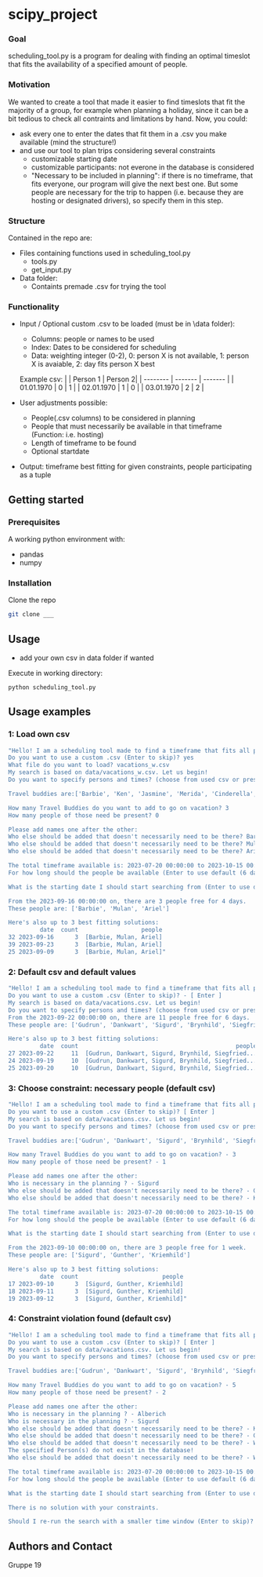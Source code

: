 # scipy_project
### Goal
scheduling_tool.py is a program for dealing with finding an optimal timeslot that fits the availability of a specified amount of people.
### Motivation
We wanted to create a tool that made it easier to find timeslots that fit the majority of a group, for example when planning a holiday, since it can be a bit tedious to check all contraints and limitations by hand.
Now, you could:
- ask every one to enter the dates that fit them in a .csv you make available (mind the structure!)
- and use our tool to plan trips considering several constraints
    - customizable starting date
    - customizable participants: not everone in the database is considered
    - "Necessary to be included in planning": if there is no timeframe, that fits everyone, our program will give the next best one. But some people are necessary for the trip to happen (i.e. because they are hosting or designated drivers), so specify them in this step.
### Structure
Contained in the repo are:
- Files containing functions used in scheduling_tool.py
    - tools.py
    - get_input.py
- Data folder: 
    - Containts premade .csv for trying the tool

### Functionality
- Input / Optional custom .csv to be loaded (must be in \data folder):
    - Columns: people or names to be used
    - Index: Dates to be considered for scheduling
    - Data: weighting integer (0-2), 0: person X is not available, 1: person X is avaiable, 2: day fits person X best

    Example csv:
    |          | Person 1 | Person 2|
    | -------- | ------- | ------- |
    | 01.01.1970 | 0 | 1 |
    | 02.01.1970 | 1 | 0 |
    | 03.01.1970 | 2 | 2 |

- User adjustments possible:
    - People(.csv columns) to be considered in planning
    - People that must necessarily be available in that timeframe (Function: i.e. hosting)
    - Length of timeframe to be found
    - Optional startdate

- Output: timeframe best fitting for given  constraints, people participating as a
tuple


## Getting started
### Prerequisites
A working python environment with:
- pandas 
- numpy
### Installation
Clone the repo
```bash
git clone ___
```
## Usage 
- add your own csv in data folder if wanted

Execute in working directory:
```bash
python scheduling_tool.py
```

## Usage examples
### 1: Load own csv
```bash
"Hello! I am a scheduling tool made to find a timeframe that fits all people specified in the following.
Do you want to use a custom .csv (Enter to skip)? yes
What file do you want to load? vacations_w.csv
My search is based on data/vacations_w.csv. Let us begin!
Do you want to specify persons and times? (choose from used csv or press Enter to use defaults) yes

Travel buddies are:['Barbie', 'Ken', 'Jasmine', 'Merida', 'Cinderella', 'Charming', 'Belle', 'Ariel', 'Pocahontas', 'Elsa', 'Aurora', 'Mulan']

How many Travel Buddies do you want to add to go on vacation? 3
How many people of those need be present? 0

Please add names one after the other:
Who else should be added that doesn't necessarily need to be there? Barbie
Who else should be added that doesn't necessarily need to be there? Mulan
Who else should be added that doesn't necessarily need to be there? Ariel

The total timeframe available is: 2023-07-20 00:00:00 to 2023-10-15 00:00:00
For how long should the people be available (Enter to use default (6 days))? 4 days

What is the starting date I should start searching from (Enter to use default)?

From the 2023-09-16 00:00:00 on, there are 3 people free for 4 days.
These people are: ['Barbie', 'Mulan', 'Ariel']

Here's also up to 3 best fitting solutions:
         date  count                  people
32 2023-09-16      3  [Barbie, Mulan, Ariel]
39 2023-09-23      3  [Barbie, Mulan, Ariel]
25 2023-09-09      3  [Barbie, Mulan, Ariel]"
```

### 2: Default csv and default values
```bash
"Hello! I am a scheduling tool made to find a timeframe that fits all people specified in the following.
Do you want to use a custom .csv (Enter to skip)? - [ Enter ]
My search is based on data/vacations.csv. Let us begin!
Do you want to specify persons and times? (choose from used csv or press Enter to use defaults) - [ Enter ]
From the 2023-09-22 00:00:00 on, there are 11 people free for 6 days.
These people are: ['Gudrun', 'Dankwart', 'Sigurd', 'Brynhild', 'Siegfried', 'Gernot', 'Gunther', 'Kriemhild', 'Hildebrand', 'Wolfhart', 'Giselher']

Here's also up to 3 best fitting solutions:
         date  count                                             people
27 2023-09-22     11  [Gudrun, Dankwart, Sigurd, Brynhild, Siegfried...
24 2023-09-19     10  [Gudrun, Dankwart, Sigurd, Brynhild, Siegfried...
25 2023-09-20     10  [Gudrun, Dankwart, Sigurd, Brynhild, Siegfried..."
```


### 3: Choose constraint: necessary people (default csv)
```bash
"Hello! I am a scheduling tool made to find a timeframe that fits all people specified in the following.
Do you want to use a custom .csv (Enter to skip)? [ Enter ]
My search is based on data/vacations.csv. Let us begin!
Do you want to specify persons and times? (choose from used csv or press Enter to use defaults) - yes

Travel buddies are:['Gudrun', 'Dankwart', 'Sigurd', 'Brynhild', 'Siegfried', 'Gernot', 'Gunther', 'Kriemhild', 'Hildebrand', 'Wolfhart', 'Alberich', 'Giselher']

How many Travel Buddies do you want to add to go on vacation? - 3
How many people of those need be present? - 1

Please add names one after the other:
Who is necessary in the planning ? - Sigurd
Who else should be added that doesn't necessarily need to be there? - Gunther
Who else should be added that doesn't necessarily need to be there? - Kriemhild

The total timeframe available is: 2023-07-20 00:00:00 to 2023-10-15 00:00:00
For how long should the people be available (Enter to use default (6 days))? - 1 week

What is the starting date I should start searching from (Enter to use default)? - 2023-08-03

From the 2023-09-10 00:00:00 on, there are 3 people free for 1 week.
These people are: ['Sigurd', 'Gunther', 'Kriemhild']

Here's also up to 3 best fitting solutions:
         date  count                        people
17 2023-09-10      3  [Sigurd, Gunther, Kriemhild]
18 2023-09-11      3  [Sigurd, Gunther, Kriemhild]
19 2023-09-12      3  [Sigurd, Gunther, Kriemhild]"
```

### 4: Constraint violation found (default csv)
```bash
"Hello! I am a scheduling tool made to find a timeframe that fits all people specified in the following.
Do you want to use a custom .csv (Enter to skip)? [ Enter ]
My search is based on data/vacations.csv. Let us begin!
Do you want to specify persons and times? (choose from used csv or press Enter to use defaults) - yes

Travel buddies are:['Gudrun', 'Dankwart', 'Sigurd', 'Brynhild', 'Siegfried', 'Gernot', 'Gunther', 'Kriemhild', 'Hildebrand', 'Wolfhart', 'Alberich', 'Giselher']

How many Travel Buddies do you want to add to go on vacation? - 5
How many people of those need be present? - 2

Please add names one after the other:
Who is necessary in the planning ? - Alberich
Who is necessary in the planning ? - Sigurd 
Who else should be added that doesn't necessarily need to be there? - Kriemhild
Who else should be added that doesn't necessarily need to be there? - Gunther
Who else should be added that doesn't necessarily need to be there? - Wolfhard
The specified Person(s) do not exist in the database!
Who else should be added that doesn't necessarily need to be there? - Wolfhart

The total timeframe available is: 2023-07-20 00:00:00 to 2023-10-15 00:00:00
For how long should the people be available (Enter to use default (6 days))? - 4 Days

What is the starting date I should start searching from (Enter to use default)? - 2023-08-15

There is no solution with your constraints.

Should I re-run the search with a smaller time window (Enter to skip)? [ Enter ]"
```

## Authors and Contact
Gruppe 19

